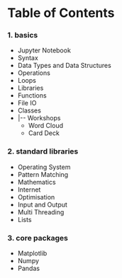 # Table of Contents
### 1. basics  
 * Jupyter Notebook
 * Syntax
 * Data Types and Data Structures
 * Operations
 * Loops
 * Libraries
 * Functions
 * File IO
 * Classes
 * |-- Workshops
     * Word Cloud
     * Card Deck
### 2. standard libraries
 * Operating System
 * Pattern Matching
 * Mathematics
 * Internet
 * Optimisation
 * Input and Output 
 * Multi Threading
 * Lists
### 3. core packages
 * Matplotlib
 * Numpy
 * Pandas